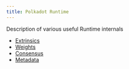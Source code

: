 ```yaml
---
title: Polkadot Runtime
---
```


Description of various useful Runtime internals

- [Extrinsics](id-extrinsics)
- [Weights](id-weights)
- [Consensus](id-consensus)
- [Metadata](sect-metadata)

